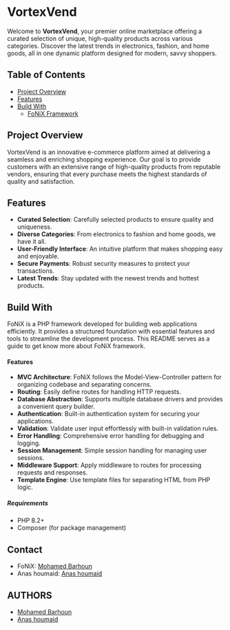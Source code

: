# VortexVend

Welcome to **VortexVend**, your premier online marketplace offering a curated selection of unique, high-quality products across various categories. Discover the latest trends in electronics, fashion, and home goods, all in one dynamic platform designed for modern, savvy shoppers.

## Table of Contents

- [Project Overview](#project-overview)
- [Features](#features)
- [Build With](#build-with)
  - [FoNiX Framework](#fonix-framework)

## Project Overview

VortexVend is an innovative e-commerce platform aimed at delivering a seamless and enriching shopping experience. Our goal is to provide customers with an extensive range of high-quality products from reputable vendors, ensuring that every purchase meets the highest standards of quality and satisfaction.

## Features

- **Curated Selection**: Carefully selected products to ensure quality and uniqueness.
- **Diverse Categories**: From electronics to fashion and home goods, we have it all.
- **User-Friendly Interface**: An intuitive platform that makes shopping easy and enjoyable.
- **Secure Payments**: Robust security measures to protect your transactions.
- **Latest Trends**: Stay updated with the newest trends and hottest products.

## Build With

FoNiX is a PHP framework developed for building web applications efficiently. It provides a structured foundation with essential features and tools to streamline the development process. This README serves as a guide to get know more about FoNiX framework.

#### Features

- **MVC Architecture**: FoNiX follows the Model-View-Controller pattern for organizing codebase and separating concerns.
- **Routing**: Easily define routes for handling HTTP requests.
- **Database Abstraction**: Supports multiple database drivers and provides a convenient query builder.
- **Authentication**: Built-in authentication system for securing your applications.
- **Validation**: Validate user input effortlessly with built-in validation rules.
- **Error Handling**: Comprehensive error handling for debugging and logging.
- **Session Management**: Simple session handling for managing user sessions.
- **Middleware Support**: Apply middleware to routes for processing requests and responses.
- **Template Engine**: Use template files for separating HTML from PHP logic.

##### Requirements

- PHP 8.2+
- Composer (for package management)


## Contact

- FoNiX: [Mohamed Barhoun](rogueman2018@gmail.com)
- Anas houmaid: [Anas houmaid](anashoumaid19@gmail.com)

## AUTHORS

- [Mohamed Barhoun](rogueman2018@gmail.com)
- [Anas houmaid](anashoumaid19@gmail.com)

